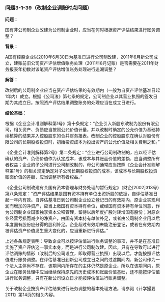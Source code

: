 ### 问题3-1-39（改制企业调账时点问题）

**问题：**

国有非公司制企业改建为公司制企业时，应当在何时根据资产评估结果进行账务调整？

**背景：**

A国有控股企业以2010年6月30日为基准日进行公司制改建，2011年6月新公司成立，建账前旧公司资产评估增值账务处理（2011年8月记账）是否需要在2011年财务报表年初数对该笔资产评估增值账务处理进行追溯调整？

**解答：**

改制后的公司制企业应当在资产评估结果的有效期内（一般为自资产评估基准日起1年内）成立。根据《公司法》第七条的规定，公司制企业以其营业执照的签发日期为其成立日。按照资产评估结果调整账务的处理应当在成立日进行。

**结论基础：**

根据《企业会计准则解释第1号》第十条规定：“企业引入新股东改制为股份有限公司，相关资产、负债应当按照公允价值计量，并以改制时确定的公允价值为基础持续核算的结果并入控股股东的合并财务报表。改制企业的控股股东在确认对股份有限公司的长期股权投资时，初始投资成本为投出资产的公允价值及相关费用之和。”

《企业会计准则解释第2号》第二条规定：“企业进行公司制改制的，应以经评估确认的资产、负债价值作为认定成本，该成本与其账面价值的差额，应当调整所有者权益；企业的子公司进行公司制改制的，母公司通常应当按照《企业会计准则解释第1号》的相关规定确定对子公司长期股权投资的成本，该成本与长期股权投资账面价值的差额，应当调整所有者权益。”

《企业公司制改建有关国有资本管理与财务处理的暂行规定》（财企[2002]313号）第八条规定：“资产评估结果是国有资本持有单位出资折股的依据，自评估基准日起一年内有效。自评估基准日到公司制企业设立登记日的有效期内，原企业实现利润而增加的净资产，应当上缴国有资本持有单位，或经国有资本持有单位同意，作为公司制企业国家独享资本公积管理，留待以后年度扩股时转增国有股份；对原企业经营亏损而减少的净资产，由国有资本持有单位补足，或者由公司制企业用以后年度国有股份应分得的股利补足。企业超过有效期未能注册登记，或者在有效期内被评估资产价值发生重大变化的，应当重新进行评估。”

上述各条规定表明：导致企业可以按评估值进行账务调整的事项，并不是在基准日实施了资产评估这一事实本身，而是进行公司制改建。因此，只有在导致可以进行评估调账的情形（改制后的公司设立，即取得营业执照）出现以后，才能按照评估值进行账务调整。在评估基准日到新公司成立日之间的过渡期间内，新公司作为一个法人主体尚不存在，该期间内所存在的主体仍然是原企业，所以在该期间内，原企业在账务处理中应当继续保持原先的历史成本和账面价值基础，还不能按评估值进行账务调整，只有在新公司设立日才能按评估值进行账务调整。

关于改制企业按资产评估结果进行账务调整的基本处理方法，请参阅《计学撮要2011》第14页的相关内容。